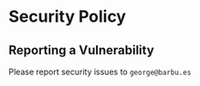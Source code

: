 # Security Policy

## Reporting a Vulnerability

Please report security issues to `george@barbu.es`
